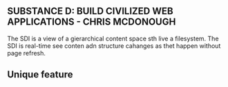 SUBSTANCE D: BUILD CIVILIZED WEB APPLICATIONS - CHRIS MCDONOUGH
---------------------------------------------------------------

The SDI is a view of a gierarchical content space sth live a filesystem.
The SDI is real-time see conten adn structure cahanges as thet happen
without page refresh.

Unique feature
--------------


